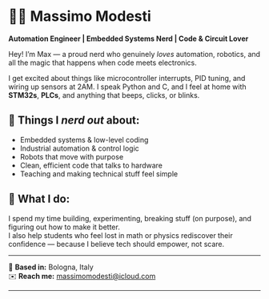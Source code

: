 # 👨‍💻 Massimo Modesti
**Automation Engineer | Embedded Systems Nerd | Code & Circuit Lover**

Hey! I’m Max — a proud nerd who genuinely *loves* automation, robotics, and all the magic that happens when code meets electronics.

I get excited about things like microcontroller interrupts, PID tuning, and wiring up sensors at 2AM. I speak Python and C, and I feel at home with **STM32s**, **PLCs**, and anything that beeps, clicks, or blinks.

## 🧠 Things I *nerd out* about:
- Embedded systems & low-level coding  
- Industrial automation & control logic  
- Robots that move with purpose  
- Clean, efficient code that talks to hardware  
- Teaching and making technical stuff feel simple  

## 🔌 What I do:
I spend my time building, experimenting, breaking stuff (on purpose), and figuring out how to make it better.  
I also help students who feel lost in math or physics rediscover their confidence — because I believe tech should empower, not scare.

---

📍 **Based in:** Bologna, Italy  
✉️ **Reach me:** [massimomodesti@icloud.com](mailto:massimomodesti@icloud.com)

---

<!-- Optionally add this to show GitHub stats -->
<!--
![Max's GitHub stats](https://github-readme-stats.vercel.app/api?username=massimomodesti&show_icons=true&theme=radical)
-->

<!-- Or this for top languages -->
<!--
![Top Langs](https://github-readme-stats.vercel.app/api/top-langs/?username=massimomodesti&layout=compact&theme=radical)
-->
